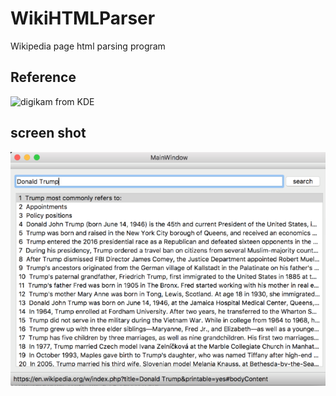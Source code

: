 # WikiHTMLParser
Wikipedia page html parsing program

## Reference
![digikam from KDE](https://github.com/KDE/digikam)

## screen shot
![image](https://github.com/darongE/WikiHTMLParser/blob/master/img/window.png)

